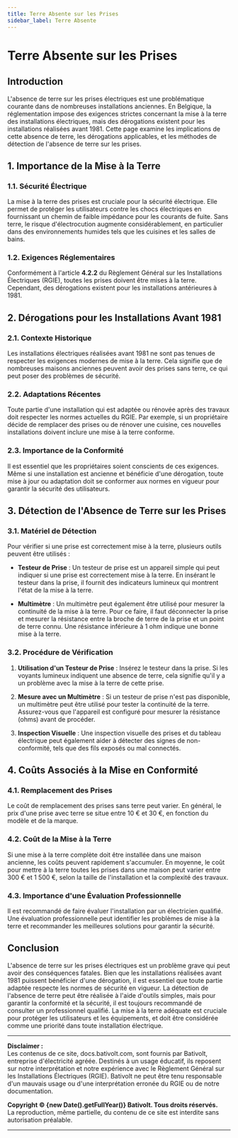 ```yaml
---
title: Terre Absente sur les Prises
sidebar_label: Terre Absente
---
```


# Terre Absente sur les Prises

## Introduction

L'absence de terre sur les prises électriques est une problématique courante dans de nombreuses installations anciennes. En Belgique, la réglementation impose des exigences strictes concernant la mise à la terre des installations électriques, mais des dérogations existent pour les installations réalisées avant 1981. Cette page examine les implications de cette absence de terre, les dérogations applicables, et les méthodes de détection de l'absence de terre sur les prises.

## 1. Importance de la Mise à la Terre

### 1.1. Sécurité Électrique

La mise à la terre des prises est cruciale pour la sécurité électrique. Elle permet de protéger les utilisateurs contre les chocs électriques en fournissant un chemin de faible impédance pour les courants de fuite. Sans terre, le risque d'électrocution augmente considérablement, en particulier dans des environnements humides tels que les cuisines et les salles de bains.

### 1.2. Exigences Réglementaires

Conformément à l'article **4.2.2** du Règlement Général sur les Installations Électriques (RGIE), toutes les prises doivent être mises à la terre. Cependant, des dérogations existent pour les installations antérieures à 1981.

## 2. Dérogations pour les Installations Avant 1981

### 2.1. Contexte Historique

Les installations électriques réalisées avant 1981 ne sont pas tenues de respecter les exigences modernes de mise à la terre. Cela signifie que de nombreuses maisons anciennes peuvent avoir des prises sans terre, ce qui peut poser des problèmes de sécurité.

### 2.2. Adaptations Récentes

Toute partie d'une installation qui est adaptée ou rénovée après des travaux doit respecter les normes actuelles du RGIE. Par exemple, si un propriétaire décide de remplacer des prises ou de rénover une cuisine, ces nouvelles installations doivent inclure une mise à la terre conforme.

### 2.3. Importance de la Conformité

Il est essentiel que les propriétaires soient conscients de ces exigences. Même si une installation est ancienne et bénéficie d'une dérogation, toute mise à jour ou adaptation doit se conformer aux normes en vigueur pour garantir la sécurité des utilisateurs.

## 3. Détection de l'Absence de Terre sur les Prises

### 3.1. Matériel de Détection

Pour vérifier si une prise est correctement mise à la terre, plusieurs outils peuvent être utilisés :

- **Testeur de Prise** : Un testeur de prise est un appareil simple qui peut indiquer si une prise est correctement mise à la terre. En insérant le testeur dans la prise, il fournit des indicateurs lumineux qui montrent l'état de la mise à la terre.
  
- **Multimètre** : Un multimètre peut également être utilisé pour mesurer la continuité de la mise à la terre. Pour ce faire, il faut déconnecter la prise et mesurer la résistance entre la broche de terre de la prise et un point de terre connu. Une résistance inférieure à 1 ohm indique une bonne mise à la terre.

### 3.2. Procédure de Vérification

1. **Utilisation d'un Testeur de Prise** : Insérez le testeur dans la prise. Si les voyants lumineux indiquent une absence de terre, cela signifie qu'il y a un problème avec la mise à la terre de cette prise.

2. **Mesure avec un Multimètre** : Si un testeur de prise n'est pas disponible, un multimètre peut être utilisé pour tester la continuité de la terre. Assurez-vous que l'appareil est configuré pour mesurer la résistance (ohms) avant de procéder.

3. **Inspection Visuelle** : Une inspection visuelle des prises et du tableau électrique peut également aider à détecter des signes de non-conformité, tels que des fils exposés ou mal connectés.

## 4. Coûts Associés à la Mise en Conformité

### 4.1. Remplacement des Prises

Le coût de remplacement des prises sans terre peut varier. En général, le prix d'une prise avec terre se situe entre 10 € et 30 €, en fonction du modèle et de la marque.

### 4.2. Coût de la Mise à la Terre

Si une mise à la terre complète doit être installée dans une maison ancienne, les coûts peuvent rapidement s'accumuler. En moyenne, le coût pour mettre à la terre toutes les prises dans une maison peut varier entre 300 € et 1 500 €, selon la taille de l'installation et la complexité des travaux.

### 4.3. Importance d'une Évaluation Professionnelle

Il est recommandé de faire évaluer l'installation par un électricien qualifié. Une évaluation professionnelle peut identifier les problèmes de mise à la terre et recommander les meilleures solutions pour garantir la sécurité.

## Conclusion

L'absence de terre sur les prises électriques est un problème grave qui peut avoir des conséquences fatales. Bien que les installations réalisées avant 1981 puissent bénéficier d'une dérogation, il est essentiel que toute partie adaptée respecte les normes de sécurité en vigueur. La détection de l'absence de terre peut être réalisée à l'aide d'outils simples, mais pour garantir la conformité et la sécurité, il est toujours recommandé de consulter un professionnel qualifié. La mise à la terre adéquate est cruciale pour protéger les utilisateurs et les équipements, et doit être considérée comme une priorité dans toute installation électrique.

---

**Disclaimer :**  
Les contenus de ce site, docs.bativolt.com, sont fournis par Bativolt, entreprise d'électricité agréée. Destinés à un usage éducatif, ils reposent sur notre interprétation et notre expérience avec le Règlement Général sur les Installations Électriques (RGIE). Bativolt ne peut être tenu responsable d'un mauvais usage ou d'une interprétation erronée du RGIE ou de notre documentation.

**Copyright © {new Date().getFullYear()} Bativolt. Tous droits réservés.**  
La reproduction, même partielle, du contenu de ce site est interdite sans autorisation préalable.

---
